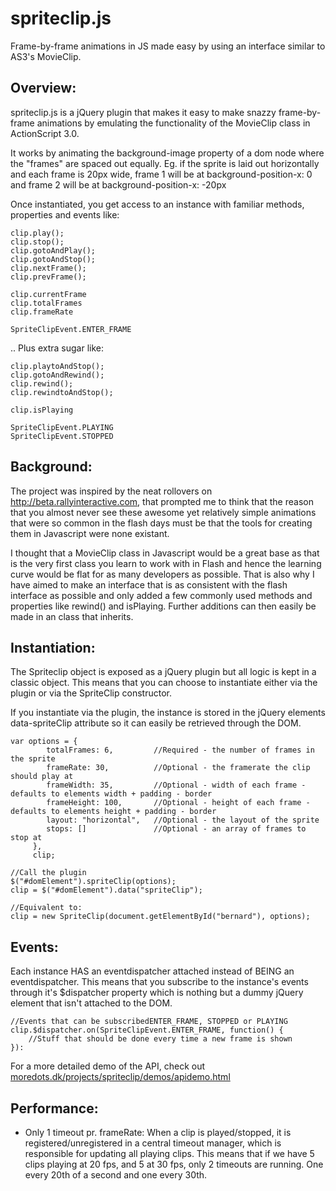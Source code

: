 spriteclip.js
====

Frame-by-frame animations in JS made easy by using an interface similar to AS3's MovieClip.


Overview:
-------------
spriteclip.js is a jQuery plugin that makes it easy to make snazzy frame-by-frame animations by emulating the functionality of the MovieClip class in ActionScript 3.0.

It works by animating the background-image property of a dom node where the "frames" are spaced out equally. Eg. if the sprite is laid out horizontally and each frame is 20px wide, frame 1 will be at background-position-x: 0 and frame 2 will be at background-position-x: -20px

Once instantiated, you get access to an instance with familiar methods, properties and events like:

	clip.play();
	clip.stop();
	clip.gotoAndPlay();
	clip.gotoAndStop();
	clip.nextFrame();
	clip.prevFrame();

	clip.currentFrame
	clip.totalFrames
	clip.frameRate

	SpriteClipEvent.ENTER_FRAME

.. Plus extra sugar like:
	
	clip.playtoAndStop();
	clip.gotoAndRewind();
	clip.rewind();
	clip.rewindtoAndStop();

	clip.isPlaying

	SpriteClipEvent.PLAYING
	SpriteClipEvent.STOPPED


Background:
-------------
The project was inspired by the neat rollovers on http://beta.rallyinteractive.com, that prompted me to think that the reason that you almost never see these awesome yet relatively simple animations that were so common in the flash days must be that the tools for creating them in Javascript were none existant.

I thought that a MovieClip class in Javascript would be a great base as that is the very first class you learn to work with in Flash and hence the learning curve would be flat for as many developers as possible. That is also why I have aimed to make an interface that is as consistent with the flash interface as possible and only added a few commonly used methods and properties like rewind() and isPlaying. Further additions can then easily be made in an class that inherits.


Instantiation:
-----------
The Spriteclip object is exposed as a jQuery plugin but all logic is kept in a classic object. This means that you can choose to instantiate either via the plugin or via the SpriteClip constructor. 

If you instantiate via the plugin, the instance is stored in the jQuery elements data-spriteClip attribute so it can easily be retrieved through the DOM.

	var options = {
	        totalFrames: 6, 		//Required - the number of frames in the sprite
	        frameRate: 30, 			//Optional - the framerate the clip should play at
	        frameWidth: 35, 		//Optional - width of each frame - defaults to elements width + padding - border
	        frameHeight: 100, 		//Optional - height of each frame - defaults to elements height + padding - border
	        layout: "horizontal", 	//Optional - the layout of the sprite
	        stops: [] 				//Optional - an array of frames to stop at
	     },
	     clip;
	 
	//Call the plugin
	$("#domElement").spriteClip(options);
	clip = $("#domElement").data("spriteClip");
	 
	//Equivalent to:
	clip = new SpriteClip(document.getElementById("bernard"), options);


Events:
-----------
Each instance HAS an eventdispatcher attached instead of BEING an eventdispatcher. This means that you subscribe to the instance's events through it's $dispatcher property which is nothing but a dummy jQuery element that isn't attached to the DOM. 
	
	//Events that can be subscribedENTER_FRAME, STOPPED or PLAYING
	clip.$dispatcher.on(SpriteClipEvent.ENTER_FRAME, function() {
		//Stuff that should be done every time a new frame is shown
	}):

For a more detailed demo of the API, check out <a href="moredots.dk/projects/spriteclip/demos/apidemo.html" target="_blank">moredots.dk/projects/spriteclip/demos/apidemo.html</a>



Performance:
-----------
- Only 1 timeout pr. frameRate:
When a clip is played/stopped, it is registered/unregistered in a central timeout manager, which is responsible for updating all playing clips. This means that if we have 5 clips playing at 20 fps, and 5 at 30 fps, only 2 timeouts are running. One every 20th of a second and one every 30th.